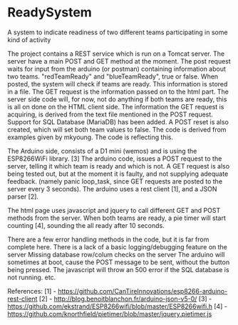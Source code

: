 # ReadySystem
A system to indicate readiness of two different teams participating in some kind of activity

The project contains a REST service which is run on a Tomcat server.
The server have a main POST and GET method at the moment. 
The post request waits for input from the arduino (or postman) containing information about two teams. "redTeamReady" and "blueTeamReady", true or false. When posted, the system will check if teams are ready.
This information is stored in a file.
The GET request is the information passed on to the html part. The server side code will, for now, not do anything if both teams are ready, this is all on done on the HTML client side.
The information the GET request is acquiring, is derived from the text file mentioned in the POST request.
Support for SQL Database (MariaDB) has been added.
A POST reset is also created, which will set both team values to false.
The code is derived from examples given by mkyoung. The code is reflecting this.

The Arduino side, consists of a D1 mini (wemos) and is using the ESP8266WiFi library. [3]
The arduino code, issues a POST request to the server, telling it which team is ready and which is not. A GET request is also being tested out, but at the moment it is faulty, and not supplying adequate feedback. (namely panic loop_task, since GET requests are posted to the server every 3 seconds).
The arduino uses a rest client [1], and a JSON parser [2].


The html page uses javascript and jquery to call different GET and POST methods from the server.
When both teams are ready, a pie timer will start counting [4], sounding the all ready after 10 seconds.

There are a few error handling methods in the code, but it is far from complete here.
There is a lack of a basic logging/debugging feature on the server
Missing database row/colum checks on the server
The arduino will sometimes at boot, cause the POST message to be sent, without the button being pressed.
The javascript will throw an 500 error if the SQL database is not running. 
etc.

References:
[1] - https://github.com/CanTireInnovations/esp8266-arduino-rest-client
[2] - http://blog.benoitblanchon.fr/arduino-json-v5-0/
[3] - https://github.com/ekstrand/ESP8266wifi/blob/master/ESP8266wifi.h
[4] - https://github.com/knorthfield/pietimer/blob/master/jquery.pietimer.js
